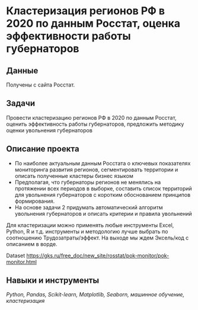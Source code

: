 # Кластеризация регионов РФ в 2020 по данным Росстат, оценка эффективности работы губернаторов

## Данные

Получены с сайта Росстат.

## Задачи

Провести кластеризацию регионов РФ в 2020 по данным Росстат, оценить эффективность работы губернаторов, предложить методику оценки увольнения губернаторов

## Описание проекта

- По наиболее актуальным данным Росстата о ключевых показателях мониторинга развития регионов, сегментировать территории и описать полученные кластеры бизнес языком 
- Предполагая, что губернаторы регионов не менялись на протяжении всех периодов в выборке, составить список территорий для увольнения губернаторов с коротким обоснованием принципов формирования. 
- На основе задачи 2 придумать автоматический алгоритм увольнения губернаторов и описать критерии и правила увольнений
 
Для кластеризации можно применять любые инструменты Excel, Python, R и т.д. инструменты и методологию лучше выбрать по соотношению Трудозатраты/эффект.
На выходе мы ждем Эксель/код с описанием в ворде. 
 
Dataset
https://gks.ru/free_doc/new_site/rosstat/pok-monitor/pok-monitor.html


## Навыки и инструменты

*Python, Pandas, Scikit-learn, Matplotlib, Seaborn, машинное обучение, кластеризация* 
